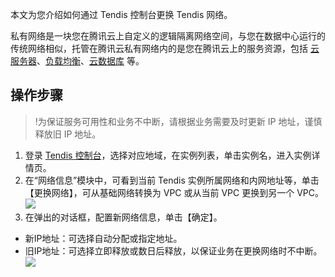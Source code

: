 本文为您介绍如何通过 Tendis 控制台更换 Tendis 网络。

私有网络是一块您在腾讯云上自定义的逻辑隔离网络空间，与您在数据中心运行的传统网络相似，托管在腾讯云私有网络内的是您在腾讯云上的服务资源，包括 [云服务器](https://cloud.tencent.com/doc/product/213/495)、[负载均衡](https://cloud.tencent.com/doc/product/214/524)、[云数据库](https://cloud.tencent.com/document/product/236/5147) 等。

## 操作步骤
>!为保证服务可用性和业务不中断，请根据业务需要及时更新 IP 地址，谨慎释放旧 IP 地址。
>
1. 登录 [Tendis 控制台](https://console.cloud.tencent.com/tendis)，选择对应地域，在实例列表，单击实例名，进入实例详情页。
2. 在“网络信息”模块中，可看到当前 Tendis 实例所属网络和内网地址等，单击【更换网络】，可从基础网络转换为 VPC 或从当前 VPC 更换到另一个 VPC。
![](https://main.qcloudimg.com/raw/ba87cb63caaaabedeedaf56107d56c79.png)
3. 在弹出的对话框，配置新网络信息，单击【确定】。
  - 新IP地址：可选择自动分配或指定地址。
  - 旧IP地址：可选择立即释放或数日后释放，以保证业务在更换网络时不中断。
![](https://main.qcloudimg.com/raw/74e31d282cccd25ff7d7bc5a1b3bf1cb.png)

